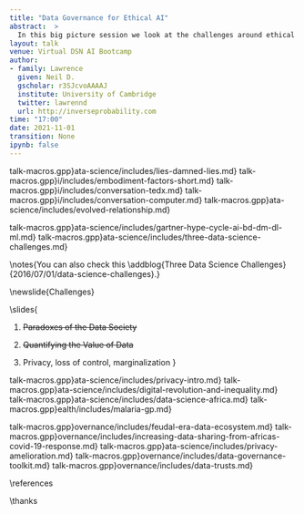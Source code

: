 ```yaml
---
title: "Data Governance for Ethical AI"
abstract:  >
  In this big picture session we look at the challenges around ethical artificial intelligence from a perspective of data governance. We'll give some background to how these challenges have emerged and then consider some solutions including the mechanism of data trusts and some pointers to work around data sharing in Africa for the Covid19 pandemic.
layout: talk
venue: Virtual DSN AI Bootcamp
author:
- family: Lawrence
  given: Neil D.
  gscholar: r3SJcvoAAAAJ
  institute: University of Cambridge
  twitter: lawrennd
  url: http://inverseprobability.com
time: "17:00"
date: 2021-11-01
transition: None
ipynb: false
---
```



talk-macros.gpp}ata-science/includes/lies-damned-lies.md}
talk-macros.gpp}i/includes/embodiment-factors-short.md}
talk-macros.gpp}i/includes/conversation-tedx.md}
talk-macros.gpp}i/includes/conversation-computer.md}
talk-macros.gpp}ata-science/includes/evolved-relationship.md}


talk-macros.gpp}ata-science/includes/gartner-hype-cycle-ai-bd-dm-dl-ml.md}
talk-macros.gpp}ata-science/includes/three-data-science-challenges.md}

\notes{You can also check this \addblog{Three Data Science Challenges}{2016/07/01/data-science-challenges}.}

\newslide{Challenges}

\slides{
1. ~~Paradoxes of the Data Society~~

2. ~~Quantifying the Value of Data~~

3. Privacy, loss of control, marginalization
}

talk-macros.gpp}ata-science/includes/privacy-intro.md}
talk-macros.gpp}ata-science/includes/digital-revolution-and-inequality.md}
talk-macros.gpp}ata-science/includes/data-science-africa.md}
talk-macros.gpp}ealth/includes/malaria-gp.md}


talk-macros.gpp}overnance/includes/feudal-era-data-ecosystem.md}
talk-macros.gpp}overnance/includes/increasing-data-sharing-from-africas-covid-19-response.md}
talk-macros.gpp}ata-science/includes/privacy-amelioration.md}
talk-macros.gpp}overnance/includes/data-governance-toolkit.md}
talk-macros.gpp}overnance/includes/data-trusts.md}



\references

\thanks
